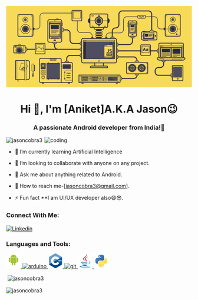 ![MasterHead](https://github.com/jasoncobra3/jasoncobra3/blob/main/e36ec678-7984-4cdd-8e4c-a3932772ff8e.gif)
<h1 align="center">Hi 👋, I'm [Aniket]A.K.A Jason😉</h1>
<h3 align="center">A passionate Android developer from India!📱</h3>
<img align="right" alt="coding" width="400" src="https://camo.githubusercontent.com/e20822b4282c07ffd010cd05f855a6561d3b62358ca9e607e4901288dd748fcb/68747470733a2f2f63646e2e6472696262626c652e636f6d2f75736572732f323133313939332f73637265656e73686f74732f343934383733362f74686f75676874776f726b732d6769665f6472696262626c652e676966">

<p align="left"> <img src="https://komarev.com/ghpvc/?username=jasoncobra3&label=Profile%20views&color=0e75b6&style=flat" alt="jasoncobra3" />

  
- 🌱 I’m currently learning Artificial Intelligence
- 👯 I’m looking to collaborate with anyone on any project.
- 💬 Ask me about anything related to Android.
- 🤖 How to reach me-[jasoncobra3@gmail.com].


- ⚡ Fun fact **I am UI/UX developer also😄😎.


<h3 align="left">Connect With Me:</h3>

<p align="left">
<a href="https://www.linkedin.com/in/aniket-nerkar-42193825a/" target="_blank"><img align="center" src="https://www.google.com/url?sa=i&url=https%3A%2F%2Fgithub.com%2Fmmg0311&psig=AOvVaw0mCm20c6DogAB22-O28d7_&ust=1679823411807000&source=images&cd=vfe&ved=0CBAQjRxqFwoTCLCK1oDk9v0CFQAAAAAdAAAAABAE" alt="Linkedin" height="30" width="40" /></a>
</p>




<h3 align="left">Languages and Tools:</h3>
<p align="left"> <a href="https://developer.android.com" target="_blank" rel="noreferrer"> <img src="https://raw.githubusercontent.com/devicons/devicon/master/icons/android/android-original-wordmark.svg" alt="android" width="40" height="40"/> </a> <a href="https://www.arduino.cc/" target="_blank" rel="noreferrer"> <img src="https://cdn.worldvectorlogo.com/logos/arduino-1.svg" alt="arduino" width="40" height="40"/> </a> <a href="https://www.w3schools.com/cpp/" target="_blank" rel="noreferrer"> <img src="https://raw.githubusercontent.com/devicons/devicon/master/icons/cplusplus/cplusplus-original.svg" alt="cplusplus" width="40" height="40"/> </a> <a href="https://git-scm.com/" target="_blank" rel="noreferrer"> <img src="https://www.vectorlogo.zone/logos/git-scm/git-scm-icon.svg" alt="git" width="40" height="40"/> </a> <a href="https://www.java.com" target="_blank" rel="noreferrer"> <img src="https://raw.githubusercontent.com/devicons/devicon/master/icons/java/java-original.svg" alt="java" width="40" height="40"/> </a> <a href="https://www.python.org" target="_blank" rel="noreferrer"> <img src="https://raw.githubusercontent.com/devicons/devicon/master/icons/python/python-original.svg" alt="python" width="40" height="40"/> </a> </p>


<p>&nbsp;<img align="center" src="https://github-readme-stats.vercel.app/api?username=jasoncobra3&show_icons=true&locale=en" alt="jasoncobra3" /></p>

<p><img align="center" src="https://github-readme-streak-stats.herokuapp.com/?user=jasoncobra3&" alt="jasoncobra3" /></p>
